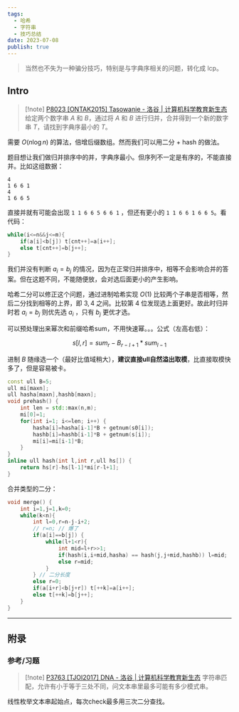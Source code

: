 ```yaml
---
tags:
  - 哈希
  - 字符串
  - 技巧总结
date: 2023-07-08
publish: true
---
```


> 当然也不失为一种骗分技巧，特别是与字典序相关的问题，转化成 lcp。

## Intro

> [!note] [P8023 [ONTAK2015] Tasowanie - 洛谷 | 计算机科学教育新生态](https://www.luogu.com.cn/problem/P8023)
> 给定两个数字串 $A$ 和 $B$，通过将 $A$ 和 $B$ 进行归并，合并得到一个新的数字串 $T$，请找到字典序最小的 $T$。

需要 $O(n\log n)$ 的算法，倍增后缀数组。然而我们可以用二分 + hash 的做法。

题目想让我们做归并排序中的并，字典序最小。但序列不一定是有序的，不能直接并。比如这组数据：

```
4
1 6 6 1
4
1 6 6 5
```

直接并就有可能会出现 `1 1 6 6 5 6 6 1` ，但还有更小的 `1 1 6 6 1 6 6 5`。看代码：

```cpp
while(i<=n&&j<=m){
    if(a[i]<b[j]) t[cnt++]=a[i++];
    else t[cnt++]=b[j++];
}
```

我们并没有判断 $a_i​=b_j$​ 的情况，因为在正常归并排序中，相等不会影响合并的答案。但在这题不同，不能随便放，会对选后面更小的产生影响。

哈希二分可以修正这个问题，通过进制哈希实现 $O(1)$ 比较两个子串是否相等，然后二分找到相等的上界，即 $3,4$ 之间。比较第 $4$ 位发现选上面更好。故此时归并时若 $a_i​=b_j$​ 则优先选 $a_i$ ，只有 $b_j$ 更优才选。

可以预处理出来幂次和前缀哈希sum，不用快速幂。。。公式（左高右低）：

$$
s[l,r]​ = sum_{r​} − B_{r−l+1}*sum_{l−1}
$$

进制 $B$ 随缘选一个（最好比值域稍大），**建议直接ull自然溢出取模**，比直接取模快多了，但是容易被卡。

```cpp
const ull B=5;
ull mi[maxn];
ull hasha[maxn],hashb[maxn];
void prehash() {
	int len = std::max(n,m);
	mi[0]=1;
	for(int i=1; i<=len; i++) {
		hasha[i]=hasha[i-1]*B + getnum(s0[i]);
		hashb[i]=hashb[i-1]*B + getnum(s[i]);
		mi[i]=mi[i-1]*B;
	}
}
inline ull hash(int l,int r,ull hs[]) {
	return hs[r]-hs[l-1]*mi[r-l+1];
}
```

合并类型的二分：
```cpp
void merge() {
	int i=1,j=1,k=0;
	while(k<n){
		int l=0,r=n-j-i+2;
		// r=n; // 爆了
		if(a[i]==b[j]) {
			while(l+1<r){
				int mid=l+r>>1;
				if(hash(i,i+mid,hasha) == hash(j,j+mid,hashb)) l=mid;
				else r=mid;
			}
		} // 二分长度
		else r=0;
		if(a[i+r]<b[j+r]) t[++k]=a[i++];
		else t[++k]=b[j++];
	}
}
```

---
## 附录

### 参考/习题

> [!note] [P3763 [TJOI2017] DNA - 洛谷 | 计算机科学教育新生态](https://www.luogu.com.cn/problem/P3763)
> 字符串匹配，允许有小于等于三处不同，问文本串里最多可能有多少模式串。

线性枚举文本串起始点，每次check最多用三次二分查找。